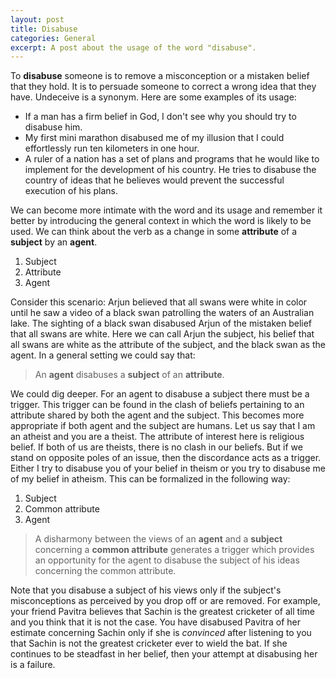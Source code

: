 ```yaml
---
layout: post
title: Disabuse
categories: General
excerpt: A post about the usage of the word "disabuse".
---
```


To **disabuse** someone is to remove a misconception or a mistaken belief that they hold. It is to persuade someone to correct a wrong idea that they have. Undeceive is a synonym. Here are some examples of its usage:

 - If a man has a firm belief in God, I don't see why you should try to disabuse him.
 - My first mini marathon disabused me of my illusion that I could effortlessly run ten kilometers in one hour.
 - A ruler of a nation has a set of plans and programs that he would like to implement for the development of his country. He tries to disabuse the country of ideas that he believes would prevent the successful execution of his plans.

We can become more intimate with the word and its usage and remember it better by introducing the general context in which the word is likely to be used. We can think about the verb as a change in some **attribute** of a **subject** by an **agent**.

1. Subject
2. Attribute
3. Agent

Consider this scenario: Arjun believed that all swans were white in color until he saw a video of a black swan patrolling the waters of an Australian lake. The sighting of a black swan disabused Arjun of the mistaken belief that all swans are white. Here we can call Arjun the subject, his belief that all swans are white as the attribute of the subject, and the black swan as the agent. In a general setting we could say that: 


> An **agent** disabuses a **subject** of an **attribute**.


We could dig deeper. For an agent to disabuse a subject there must be a trigger. This trigger can be found in the clash of beliefs pertaining to an attribute shared by both the agent and the subject. This becomes more appropriate if both agent and the subject are humans. Let us say that I am an atheist and you are a theist. The attribute of interest here is religious belief. If both of us are theists, there is no clash in our beliefs. But if we stand on opposite poles of an issue, then the discordance acts as a trigger. Either I try to disabuse you of your belief in theism or you try to disabuse me of my belief in atheism. This can be formalized in the following way:

1. Subject
2. Common attribute
3. Agent

> A disharmony between the views of an **agent** and a **subject** concerning a **common attribute** generates a trigger which provides an opportunity for the agent to disabuse the subject of his ideas concerning the common attribute.


Note that you disabuse a subject of his views only if the subject's misconceptions as perceived by you drop off or are removed. For example, your friend Pavitra believes that Sachin is the greatest cricketer of all time and you think that it is not the case. You have disabused Pavitra of her estimate concerning Sachin only if she is *convinced* after listening to you that Sachin is not the greatest cricketer ever to wield the bat. If she continues to be steadfast in her belief, then your attempt at disabusing her is a failure.
